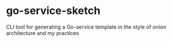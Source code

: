 # go-service-sketch
CLI tool for generating a Go-service template in the style of onion architecture and my practices
